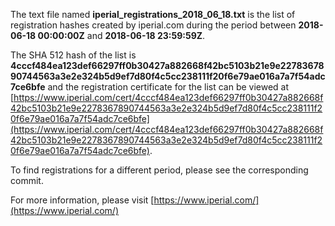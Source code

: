 The text file named **iperial_registrations_2018_06_18.txt** is the list of registration hashes created by iperial.com during the period between **2018-06-18 00:00:00Z** and **2018-06-18 23:59:59Z**.

The SHA 512 hash of the list is **4cccf484ea123def66297ff0b30427a882668f42bc5103b21e9e2278367890744563a3e2e324b5d9ef7d80f4c5cc238111f20f6e79ae016a7a7f54adc7ce6bfe** and the registration certificate for the list can be viewed at [https://www.iperial.com/cert/4cccf484ea123def66297ff0b30427a882668f42bc5103b21e9e2278367890744563a3e2e324b5d9ef7d80f4c5cc238111f20f6e79ae016a7a7f54adc7ce6bfe](https://www.iperial.com/cert/4cccf484ea123def66297ff0b30427a882668f42bc5103b21e9e2278367890744563a3e2e324b5d9ef7d80f4c5cc238111f20f6e79ae016a7a7f54adc7ce6bfe).

To find registrations for a different period, please see the corresponding commit.

For more information, please visit [https://www.iperial.com/](https://www.iperial.com/)
